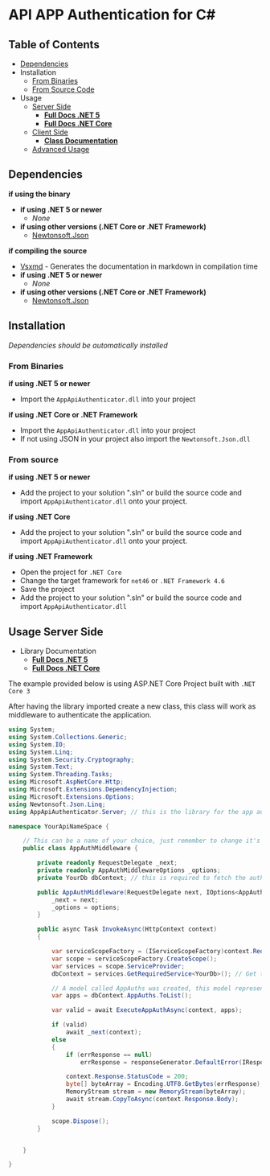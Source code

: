 # API APP Authentication for C#

## Table of Contents

* [Dependencies](#Dependencies)
 * Installation
    * [From Binaries](#From-Binaries)
    * [From Source Code](#From-source)
* Usage
    * [Server Side](#Usage-Server-Side)
        * **[Full Docs .NET 5](net5_fulldoc.md)**
        * **[Full Docs .NET Core](netcore_fulldoc.md)**
    * [Client Side](#Usage-Client-Side)
        * **[Class Documentation](AppAuthenticationClient.md)**
    * [Advanced Usage](#Advanced-Usage)

## Dependencies

**if using the binary**

* **if using .NET 5 or newer**
    * _None_
* **if using other versions (.NET Core or .NET Framework)**
    * [Newtonsoft.Json](https://www.newtonsoft.com/json)

**if compiling the source**
* [Vsxmd](https://www.nuget.org/packages/Vsxmd/) - Generates the documentation in markdown in compilation time
* **if using .NET 5 or newer**
    * _None_
* **if using other versions (.NET Core or .NET Framework)**
    * [Newtonsoft.Json](https://www.newtonsoft.com/json)

## Installation

_Dependencies should be automatically installed_

### From Binaries

**if using .NET 5 or newer**
    
* Import the `AppApiAuthenticator.dll` into your project

**if using .NET Core or .NET Framework**

* Import the `AppApiAuthenticator.dll` into your project
* If not using JSON in your project also import the `Newtonsoft.Json.dll`

### From source

**if using .NET 5 or newer**

* Add the project to your solution ".sln" or build the source code and import `AppApiAuthenticator.dll` onto your project.

**if using .NET Core**

* Add the project to your solution ".sln" or build the source code and import `AppApiAuthenticator.dll` onto your project.

**if using .NET Framework**

* Open the project for `.NET Core`
* Change the target framework for `net46` or `.NET Framework 4.6`
* Save the project
* Add the project to your solution ".sln" or build the source code and import `AppApiAuthenticator.dll`

## Usage Server Side

* Library Documentation
    * **[Full Docs .NET 5](net5_fulldoc.md)**
    * **[Full Docs .NET Core](netcore_fulldoc.md)**

The example provided below is using ASP.NET Core Project built with `.NET Core 3`

After having the library imported create a new class, this class will work as middleware to authenticate the application.

```csharp
using System;
using System.Collections.Generic;
using System.IO;
using System.Linq;
using System.Security.Cryptography;
using System.Text;
using System.Threading.Tasks;
using Microsoft.AspNetCore.Http;
using Microsoft.Extensions.DependencyInjection;
using Microsoft.Extensions.Options;
using Newtonsoft.Json.Linq;
using AppApiAuthenticator.Server; // this is the library for the app authorization on the server side

namespace YourApiNameSpace {

    // This can be a name of your choice, just remember to change it's references if you don't use this one
    public class AppAuthMiddleware {

        private readonly RequestDelegate _next;
        private readonly AppAuthMiddlewareOptions _options;
        private YourDb dbContext; // this is required to fetch the authorized apps

        public AppAuthMiddleware(RequestDelegate next, IOptions<AppAuthMiddlewareOptions> options) {
            _next = next;
            _options = options;
        }

        public async Task InvokeAsync(HttpContext context)
        {

            var serviceScopeFactory = (IServiceScopeFactory)context.RequestServices.GetService(typeof(IServiceScopeFactory));
            var scope = serviceScopeFactory.CreateScope();
            var services = scope.ServiceProvider;
            dbContext = services.GetRequiredService<YourDb>(); // Get the DB Context required to fetch the apps

            // A model called AppAuths was created, this model represents the table containing the apps
            var apps = dbContext.AppAuths.ToList();

            var valid = await ExecuteAppAuthAsync(context, apps);

            if (valid)
                await _next(context);
            else
            {
                if (errResponse == null)
                    errResponse = responseGenerator.DefaultError(IResponseGenerator.ErrorDescript.InvalidAppAuthChalenge);

                context.Response.StatusCode = 200;
                byte[] byteArray = Encoding.UTF8.GetBytes(errResponse);
                MemoryStream stream = new MemoryStream(byteArray);
                await stream.CopyToAsync(context.Response.Body);
            }

            scope.Dispose();
        }


    }

}

```